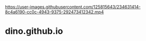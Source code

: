 

https://user-images.githubusercontent.com/125815643/234631414-8c4a6190-cc0c-4943-9375-292473412342.mp4

# dino.github.io
